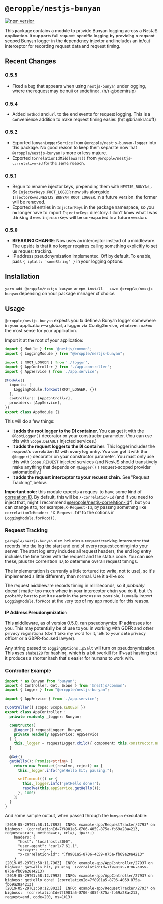 # `@eropple/nestjs-bunyan` #
[![npm version](https://badge.fury.io/js/%40eropple%2Fnestjs-bunyan.svg)](https://badge.fury.io/js/%40eropple%2Fnestjs-bunyan)

This package contains a module to provide Bunyan logging across a NestJS
application. It supports full request-specific logging by providing a
request-scoped Bunyan logger in the dependency injector and includes an
in/out interceptor for recording request data and request timing.

## Recent Changes ##
### 0.5.5 ###
- Fixed a bug that appears when using `nestjs-bunyan` under logging, where
  the request may be null or undefined. (h/t @bdemiralp)

### 0.5.4 ###
- Added `method` and `url` to the end events for request logging. This
  is a convenience addition to make request timing easier. (h/t @briankracoff)

### 0.5.2 ###
- Exported `BunyanLoggerService` from `@eropple/nestjs-bunyan-logger` into
  this package. No good reason to keep them separate now that
  `@eropple/nestjs-bunyan` is more or less mature.
- Exported `CorrelationIdMiddleware()` from `@eropple/nestjs-correlation-id`
  for the same reason.

### 0.5.1 ###
- Begun to rename injector keys, prepending them with `NESTJS_BUNYAN_`. So
  `InjectorKeys.ROOT_LOGGER` now sits alongside
  `InjectorKeys.NESTJS_BUNYAN_ROOT_LOGGER`. In a future version, the former
  will be removed.
- Exported all entries in `InjectorKeys` in the package namespace, so you
  no longer have to import `InjectorKeys` directory. I don't know what I
  was thinking there. `InjectorKeys` will be un-exported in a future version.

### 0.5.0 ###
- **BREAKING CHANGE**: Now uses an interceptor instead of a middleware. The
  upside is that it no longer requires calling something explicitly to set
  up request tracking.
- IP address pseudonymization implemented. Off by default. To enable, pass
  `{ ipSalt: 'someString' }` in your logging options.

## Installation ##
`yarn add @eropple/nestjs-bunyan` or `npm install --save @eropple/nestjs-bunyan`
depending on your package manager of choice.

## Usage ##
`@eropple/nestjs-bunyan` expects you to define a Bunyan logger somewhere in your
application--a global, a logger via ConfigService, whatever makes the most sense
for your application.

Import it at the root of your application:

```ts
import { Module } from '@nestjs/common';
import { LoggingModule } from "@eropple/nestjs-bunyan";

import { ROOT_LOGGER } from './logger';
import { AppController } from './app.controller';
import { AppService } from './app.service';

@Module({
  imports: [
    LoggingModule.forRoot(ROOT_LOGGER, {})
  ],
  controllers: [AppController],
  providers: [AppService],
})
export class AppModule {}
```

This will do a few things:

- It **adds the root logger to the DI container**. You can get it with the
  `@RootLogger()` decorator on your constructor parameter. (You can use this
  with `Scope.DEFAULT` injected services.)
- It **adds the request logger to the DI container**. This logger includes the
  request's correlation ID with every log entry. You can get it with the
  `@Logger()` decorator on your constructor parameter. You must only use this
  with `Scope.REQUEST` injected services (and NestJS should transitively make
  anything that depends on `@Logger()` a request-scoped provider automatically.)
- It **adds the request interceptor to your request chain**. See "Request
  Tracking", below.

**Important note:** this module expects a request to have some kind of
[correlation ID](). By default, this will be `X-Correlation-Id` (and if you need
to inject that, might I recommend [@eropple/nestjs-correlation-id]()?), but you
can change it to, for example, `X-Request-Id`, by passing something like
`correlationIdHeader: "X-Request-Id"` to the options in
`LoggingModule.forRoot()`.

### Request Tracking ###
`@eropple/nestjs-bunyan` also includes a request tracking interceptor that
records into the log the start and end of every request coming into your server.
The start log entry includes all request headers; the end log entry includes the
time taken with the request and the status code. You can use these, plus the
correlation ID, to determine overall request timings.

The implementation is currently a little tortured (to write, not to use), so
it's implemented a little differently than normal. Use it a-like so:

The request middleware records timing in milliseconds, so it _probably_ doesn't
matter too much where in your interceptor chain you do it, but it's probably
best to put it as early in the process as possible, I usually import
`LoggingModule.forRoot` at the very top of my app module for this reason.

#### IP Address Pseudonymization ####
This middleware, as of version 0.5.0, can pseudonymize IP addresses for you. This
may potentially be of use to you in working with GDPR and other privacy regulations
(don't take my word for it, talk to your data privacy officer or a GDPR-focused
lawyer).

Any string passed to `LoggingOptions.ipSalt` will turn on pseudonymization. This
uses `shake128` for hashing, which is a bit overkill for IP+salt hashing but it
produces a shorter hash that's easier for humans to work with.


### Controller Example ###
```ts
import * as Bunyan from "bunyan";
import { Controller, Get, Scope } from '@nestjs/common';
import { Logger } from "@eropple/nestjs-bunyan";

import { AppService } from './app.service';

@Controller({ scope: Scope.REQUEST })
export class AppController {
  private readonly _logger: Bunyan;

  constructor(
    @Logger() requestLogger: Bunyan,
    private readonly appService: AppService
  ) {
    this._logger = requestLogger.child({ component: this.constructor.name });
  }

  @Get()
  getHello(): Promise<string> {
    return new Promise((resolve, reject) => {
      this._logger.info("getHello hit; pausing.");

      setTimeout(() => {
        this._logger.info('getHello done!');
        resolve(this.appService.getHello());
      }, 1000)
    })
  }
}
```

And some sample output, when passed through the `bunyan` executable:

```
[2019-05-29T01:58:11.789Z]  INFO: example-app/RequestTracker/27937 on bigboss:  (correlationId=7f8901a5-8706-4059-875a-fb69a28a4213, request=start, method=GET, url=/, ip=::1)
    headers: {
      "host": "localhost:3000",
      "user-agent": "curl/7.61.1",
      "accept": "*/*",
      "x-correlation-id": "7f8901a5-8706-4059-875a-fb69a28a4213"
    }
[2019-05-29T01:58:11.796Z]  INFO: example-app/AppController/27937 on bigboss: getHello hit; pausing. (correlationId=7f8901a5-8706-4059-875a-fb69a28a4213)
[2019-05-29T01:58:12.799Z]  INFO: example-app/AppController/27937 on bigboss: getHello done! (correlationId=7f8901a5-8706-4059-875a-fb69a28a4213)
[2019-05-29T01:58:12.802Z]  INFO: example-app/RequestTracker/27937 on bigboss:  (correlationId=7f8901a5-8706-4059-875a-fb69a28a4213, request=end, code=200, ms=1013)
```

[@eropple/nestjs-correlation-id]: https://github.com/eropple/nestjs-correlation-id
